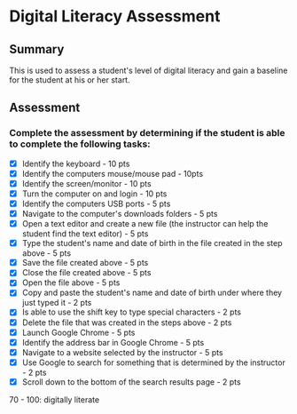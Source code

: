 # Digital Literacy Assessment

## Summary

This is used to assess a student's level of digital literacy and gain a baseline for the student at his or her start.

## Assessment

### Complete the assessment by determining if the student is able to complete the following tasks: 

- [x] Identify the keyboard - 10 pts
- [x] Identify the computers mouse/mouse pad - 10pts
- [x] Identify the screen/monitor - 10 pts
- [x] Turn the computer on and login - 10 pts
- [x] Identify the computers USB ports - 5 pts
- [x] Navigate to the computer's downloads folders - 5 pts
- [x] Open a text editor and create a new file (the instructor can help the student find the text editor) - 5 pts
- [x] Type the student's name and date of birth in the file created in the step above - 5 pts
- [x] Save the file created above - 5 pts
- [x] Close the file created above - 5 pts
- [x] Open the file above - 5 pts
- [x] Copy and paste the student's name and date of birth under where they just typed it - 2 pts 
- [x] Is able to use the shift key to type special characters - 2 pts
- [x] Delete the file that was created in the steps above - 2 pts
- [x] Launch Google Chrome - 5 pts
- [x] Identify the address bar in Google Chrome - 5 pts
- [x] Navigate to a website selected by the instructor - 5 pts
- [x] Use Google to search for something that is determined by the instructor - 2 pts
- [x] Scroll down to the bottom of the search results page - 2 pts

70 - 100: digitally literate
